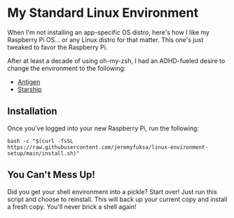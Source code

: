 # My Standard Linux Environment
When I'm not installing an app-specific OS distro, here's how I like my Raspberry Pi OS... or any Linux distro for that matter. This one's just tweaked to favor the Raspberry Pi.

After at least a decade of using oh-my-zsh, I had an ADHD-fueled desire to change the environment to the following:
* [Antigen](https://antigen.sharats.me)
* [Starship](https://starship.rs)

## Installation
Once you've logged into your new Raspberry Pi, run the following:
```
bash -c "$(curl -fsSL https://raw.githubusercontent.com/jeremyfuksa/linux-environment-setup/main/install.sh)"
```

## You Can't Mess Up!
Did you get your shell environment into a pickle? Start over! Just run this script and choose to reinstall. This will back up your current copy and install a fresh copy. You'll never brick a shell again!
